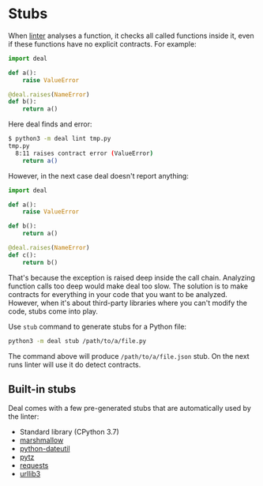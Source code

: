 # Stubs

When [linter](../basic/linter) analyses a function, it checks all called functions inside it, even if these functions have no explicit contracts. For example:

```python run
import deal

def a():
    raise ValueError

@deal.raises(NameError)
def b():
    return a()
```

Here deal finds and error:

```bash
$ python3 -m deal lint tmp.py
tmp.py
  8:11 raises contract error (ValueError)
    return a()
```

However, in the next case deal doesn't report anything:

```python run
import deal

def a():
    raise ValueError

def b():
    return a()

@deal.raises(NameError)
def c():
    return b()
```

That's because the exception is raised deep inside the call chain. Analyzing function calls too deep would make deal too slow. The solution is to make contracts for everything in your code that you want to be analyzed. However, when it's about third-party libraries where you can't modify the code, stubs come into play.

Use `stub` command to generate stubs for a Python file:

```bash
python3 -m deal stub /path/to/a/file.py
```

The command above will produce `/path/to/a/file.json` stub. On the next runs linter will use it do detect contracts.

## Built-in stubs

Deal comes with a few pre-generated stubs that are automatically used by the linter:

+ Standard library (CPython 3.7)
+ [marshmallow](https://pypi.org/project/marshmallow/)
+ [python-dateutil](https://pypi.org/project/python-dateutil/)
+ [pytz](https://pypi.org/project/pytz/)
+ [requests](https://pypi.org/project/requests/)
+ [urllib3](https://pypi.org/project/urllib3/)
